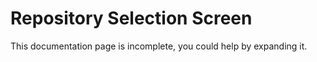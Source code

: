 # Repository Selection Screen

This documentation page is incomplete, you could help by expanding it.
